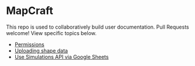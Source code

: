# MapCraft

This repo is used to collaboratively build user documentation.  Pull Requests welcome!  View specific topics below.

- [Permissions](permissions.md)
- [Uploading shape data](uploads.md)
- [Use Simulations API via Google Sheets](google_sheets.md)

